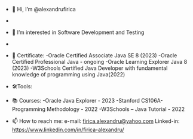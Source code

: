 - 👋 Hi, I’m @alexandrufirica
- 
- 👀 I’m interested in Software Development and Testing
- 
- 📜 Certificate: -Oracle Certified Associate Java SE 8 (2023)
                  -Oracle Certified Professional Java - ongoing
                  -Oracle Learning Explorer Java 8 (2023)
                  -W3Schools Certified Java Developer with fundamental knowledge of programming using Java(2022)

- 🛠️Tools:
                  
- 📚 Courses: -Oracle Java Explorer - 2023
              -Stanford CS106A-Programming Methodology - 2022
              -W3Schools – Java Tutorial - 2022
              
- 📫 How to reach me: e-mail: firica.alexandru@yahoo.com
                      Linked-in: https://www.linkedin.com/in/firica-alexandru/


